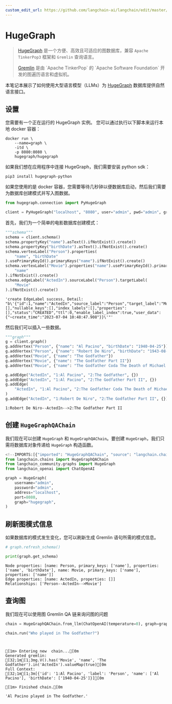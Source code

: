 ```yaml
---
custom_edit_url: https://github.com/langchain-ai/langchain/edit/master/docs/docs/integrations/graphs/hugegraph.ipynb
---
```

# HugeGraph

>[HugeGraph](https://hugegraph.apache.org/) 是一个方便、高效且可适应的图数据库，兼容
>`Apache TinkerPop3` 框架和 `Gremlin` 查询语言。
>
>[Gremlin](https://en.wikipedia.org/wiki/Gremlin_(query_language)) 是由 `Apache TinkerPop` 的 `Apache Software Foundation` 开发的图遍历语言和虚拟机。

本笔记本展示了如何使用大型语言模型（LLMs）为 [HugeGraph](https://hugegraph.apache.org/cn/) 数据库提供自然语言接口。

## 设置

您需要有一个正在运行的 HugeGraph 实例。
您可以通过执行以下脚本来运行本地 docker 容器：

```
docker run \
    --name=graph \
    -itd \
    -p 8080:8080 \
    hugegraph/hugegraph
```

如果我们想在应用程序中连接 HugeGraph，我们需要安装 python sdk：

```
pip3 install hugegraph-python
```

如果您使用的是 docker 容器，您需要等待几秒钟以便数据库启动，然后我们需要为数据库创建模式并写入图数据。


```python
from hugegraph.connection import PyHugeGraph

client = PyHugeGraph("localhost", "8080", user="admin", pwd="admin", graph="hugegraph")
```

首先，我们为一个简单的电影数据库创建模式：


```python
"""schema"""
schema = client.schema()
schema.propertyKey("name").asText().ifNotExist().create()
schema.propertyKey("birthDate").asText().ifNotExist().create()
schema.vertexLabel("Person").properties(
    "name", "birthDate"
).usePrimaryKeyId().primaryKeys("name").ifNotExist().create()
schema.vertexLabel("Movie").properties("name").usePrimaryKeyId().primaryKeys(
    "name"
).ifNotExist().create()
schema.edgeLabel("ActedIn").sourceLabel("Person").targetLabel(
    "Movie"
).ifNotExist().create()
```



```output
'create EdgeLabel success, Detail: "b\'{"id":1,"name":"ActedIn","source_label":"Person","target_label":"Movie","frequency":"SINGLE","sort_keys":[],"nullable_keys":[],"index_labels":[],"properties":[],"status":"CREATED","ttl":0,"enable_label_index":true,"user_data":{"~create_time":"2023-07-04 10:48:47.908"}}\'"'
```


然后我们可以插入一些数据。


```python
"""graph"""
g = client.graph()
g.addVertex("Person", {"name": "Al Pacino", "birthDate": "1940-04-25"})
g.addVertex("Person", {"name": "Robert De Niro", "birthDate": "1943-08-17"})
g.addVertex("Movie", {"name": "The Godfather"})
g.addVertex("Movie", {"name": "The Godfather Part II"})
g.addVertex("Movie", {"name": "The Godfather Coda The Death of Michael Corleone"})

g.addEdge("ActedIn", "1:Al Pacino", "2:The Godfather", {})
g.addEdge("ActedIn", "1:Al Pacino", "2:The Godfather Part II", {})
g.addEdge(
    "ActedIn", "1:Al Pacino", "2:The Godfather Coda The Death of Michael Corleone", {}
)
g.addEdge("ActedIn", "1:Robert De Niro", "2:The Godfather Part II", {})
```



```output
1:Robert De Niro--ActedIn-->2:The Godfather Part II
```


## 创建 `HugeGraphQAChain`

我们现在可以创建 `HugeGraph` 和 `HugeGraphQAChain`。要创建 `HugeGraph`，我们只需将数据库对象传递给 `HugeGraph` 构造函数。


```python
<!--IMPORTS:[{"imported": "HugeGraphQAChain", "source": "langchain.chains", "docs": "https://python.langchain.com/api_reference/community/chains/langchain_community.chains.graph_qa.hugegraph.HugeGraphQAChain.html", "title": "HugeGraph"}, {"imported": "HugeGraph", "source": "langchain_community.graphs", "docs": "https://python.langchain.com/api_reference/community/graphs/langchain_community.graphs.hugegraph.HugeGraph.html", "title": "HugeGraph"}, {"imported": "ChatOpenAI", "source": "langchain_openai", "docs": "https://python.langchain.com/api_reference/openai/chat_models/langchain_openai.chat_models.base.ChatOpenAI.html", "title": "HugeGraph"}]-->
from langchain.chains import HugeGraphQAChain
from langchain_community.graphs import HugeGraph
from langchain_openai import ChatOpenAI
```


```python
graph = HugeGraph(
    username="admin",
    password="admin",
    address="localhost",
    port=8080,
    graph="hugegraph",
)
```

## 刷新图模式信息

如果数据库的模式发生变化，您可以刷新生成 Gremlin 语句所需的模式信息。


```python
# graph.refresh_schema()
```


```python
print(graph.get_schema)
```
```output
Node properties: [name: Person, primary_keys: ['name'], properties: ['name', 'birthDate'], name: Movie, primary_keys: ['name'], properties: ['name']]
Edge properties: [name: ActedIn, properties: []]
Relationships: ['Person--ActedIn-->Movie']
```
## 查询图

我们现在可以使用图 Gremlin QA 链来询问图的问题


```python
chain = HugeGraphQAChain.from_llm(ChatOpenAI(temperature=0), graph=graph, verbose=True)
```


```python
chain.run("Who played in The Godfather?")
```
```output


[1m> Entering new  chain...[0m
Generated gremlin:
[32;1m[1;3mg.V().has('Movie', 'name', 'The Godfather').in('ActedIn').valueMap(true)[0m
Full Context:
[32;1m[1;3m[{'id': '1:Al Pacino', 'label': 'Person', 'name': ['Al Pacino'], 'birthDate': ['1940-04-25']}][0m

[1m> Finished chain.[0m
```


```output
'Al Pacino played in The Godfather.'
```

